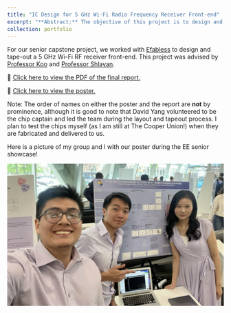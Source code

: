 ```yaml
---
title: "IC Design for 5 GHz Wi-Fi Radio Frequency Receiver Front-end"
excerpt: "**Abstract:** The objective of this project is to design and tape-out a working radio frequency (RF) front-end of a 5 GHz Wi-Fi receiver chip with a focus on linearity. Due to the significance of signal integrity, the receiver must be linear enough so that there is minimum distortion and power loss. Using the 130 nm SKY130 PDK in collaboration with NYDesign's I.C. program, Efabless, the blocks of the front-end (low-noise amplifier, mixer, oscillator) were simulated individually and as an overall system. While the simulation results for the overall system were not very promising, the individual blocks show comparable results (to existing designs) across parameters such as gain, linearity, noise and power. For next steps, we plan on designing a PCB to test the chips when they arrive."
collection: portfolio
---
```


For our senior capstone project, we worked with [Efabless](https://efabless.com/) to design and tape-out a 5 GHz Wi-Fi RF receiver front-end. This project was advised by [Professor Koo](https://cooper.edu/academics/people/ja-beom-koo) and [Professor Shlayan](https://cooper.edu/academics/people/neveen-shlayan). 

📄 [Click here to view the PDF of the final report.](/files/Senior_Project_Final_Report.pdf)

🔎 [Click here to view the poster.](/images/RF-Front-End-Final-Poster.png)

Note: The order of names on either the poster and the report are **not** by prominence, although it is good to note that David Yang volunteered to be the chip captain and led the team during the layout and tapeout process. I plan to test the chips myself (as I am still at The Cooper Union!) when they are fabricated and delivered to us.

Here is a picture of my group and I with our poster during the EE senior showcase! 

![](/images/seniorshowcase.png)

